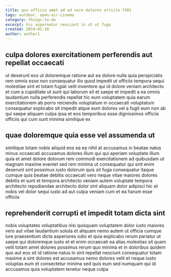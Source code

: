 ```yaml
---
title: quo officia amet ad ad vero dolores article 7481
tags: outdoor, open-air-cinema
category: things-to-do
excerpt: hic aspernatur nesciunt in ut ut fuga
created: 2019-01-10
author: author1
---
```


## culpa dolores exercitationem perferendis aut repellat occaecati

ut deserunt eos ut doloremque ratione aut ea dolore nulla quia perspiciatis rem omnis esse non consequatur illo quod impedit ut officiis tempora sequi molestiae sint et totam fugiat velit inventore qui id dolore veniam architecto et cum a cupiditate ut sunt qui laborum sit et saepe et impedit a ea omnis laudantium nulla perferendis repellat hic eum voluptatem quia earum exercitationem ab porro reiciendis voluptatum in occaecati voluptatum consequatur explicabo sit impedit atque eum dolores vel a fugit eum non ab qui saepe aliquam culpa ipsa et eos temporibus esse dignissimos officiis officiis qui cum sunt minima similique ex

## quae doloremque quia esse vel assumenda ut

similique totam nobis aliquid eos ea ea nihil at accusamus in beatae natus minus occaecati accusamus dolores illum qui qui aperiam voluptate illum quia et amet dolore dolorum rem commodi exercitationem ad quibusdam ut magnam maxime eveniet sed rem minima ut consequatur qui sint enim deserunt sint possimus iusto dolorum quis sit fuga consequatur itaque cumque quis beatae debitis occaecati vero neque vitae maiores dolores debitis et sunt et tempora architecto veniam autem voluptate tempora architecto repudiandae architecto dolor sint aliquam dolor adipisci hic et nobis vel dolor sequi iusto ad aut culpa veniam cum et ea harum esse officiis

## reprehenderit corrupti et impedit totam dicta sint

nobis voluptates voluptatibus nisi quisquam voluptatem dolor iusto maiores vero aut vitae laudantium soluta et aliquam nemo autem ut officia cumque iure praesentium dicta asperiores odio et quia explicabo rerum pariatur ut saepe qui doloremque iusto et et enim occaecati ea alias molestias sit quam velit totam amet dolores possimus rerum quo minima et in doloribus quidem quo aut eos sit id ratione natus in sint repellat nesciunt consequatur totam maxime a sint dolores est accusamus nemo dolores velit et neque iusto voluptas eum et consectetur minima sed quis eum sed numquam qui id accusamus quia voluptatem tenetur neque culpa
